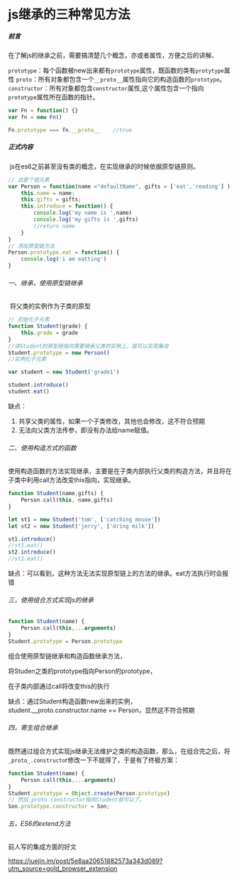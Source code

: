 # 		js继承的三种常见方法

##### 前言

​		在了解js的继承之前，需要搞清楚几个概念，亦或者属性，方便之后的讲解、

`prototype`：每个函数被new出来都有`prototype`属性，既函数的类有`protytype`属性
`proto`：所有对象都包含一个`__proto__`属性指向它的构造函数的`prototype`。
`constructor`：所有对象都包含`constructor`属性,这个属性包含一个指向`prototype`属性所在函数的指针。



```js
var Fn = function() {}
var fn = new Fn()

Fn.prototype === fn.__proto__    //true
```

##### 正式内容

​		js在es6之前甚至没有类的概念，在实现继承的时候依据原型链原则。

```javascript
// 这是个祖元素
var Person = function(name ="defaultName", gifts = ['eat','reading'] ) {
    this.name = name;
    this.gifts = gifts;
    this.introduce = function() {
        console.log('my name is ',name)
        console.log('my gifts is ',gifts)
        //return name
    }
}
// 添加原型链方法
Person.prototype.eat = function() {
    console.log('i am eatting')
}
```

###### 一、继承，使用原型链继承

​		将父类的实例作为子类的原型

```js
// 初始化子元素
function Student(grade) {
    this.grade = grade
}
//讲Student的原型链指向需要继承父类的实例上，就可以实现集成
Student.prototype = new Person()
//实例化子元素

var student = new Student('grade1')

student.introduce()
student.eat()
```

缺点：

1. 共享父类的属性，如果一个子类修改，其他也会修改，这不符合预期
2. 无法向父类方法传参，即没有办法给name赋值。

###### 二、使用构造方式的函数

​		使用构造函数的方法实现继承，主要是在子类内部执行父类的构造方法，并且将在子类中利用call方法改变this指向，实现继承。

```js
function Student(name,gifts) {
    Person.call(this, name,gifts)
}

let st1 = new Student('tom', ['catching mouse'])
let st2 = new Student('jerry', ['dring milk'])

st1.introduce()
//st1.eat()
st2.introduce()
//st2.eat()

```

缺点：可以看到，这种方法无法实现原型链上的方法的继承。eat方法执行时会报错



###### 三，使用组合方式实现js的继承

```js
function Student(name) {
    Person.call(this,...arguments)
}
Student.prototype = Person.prototype
```

组合使用原型链继承和构造函数继承方法，

将Studen之类的prototype指向Person的prototype，

在子类内部通过call将改变this的执行

缺点：通过Student构造函数new出来的实例，student.__proto.constructor.name == Person，显然这不符合预期

###### 四，寄生组合继承

既然通过组合方式实现js继承无法维护之类的构造函数，那么，在组合完之后，将`_proto_.constructo`r修改一下不就得了，于是有了终极方案：

```js
function Student(name) {
    Person.call(this,...arguments)
}
Student.prototype = Object.create(Person.prototype)
// 然后_proto.constructor指向Student就可以了。
Son.prototype.constructor = Son;
```

###### 五，ES6的extend方法



前人写的集成方面的好文

https://juejin.im/post/5e8aa20651882573a343d089?utm_source=gold_browser_extension
